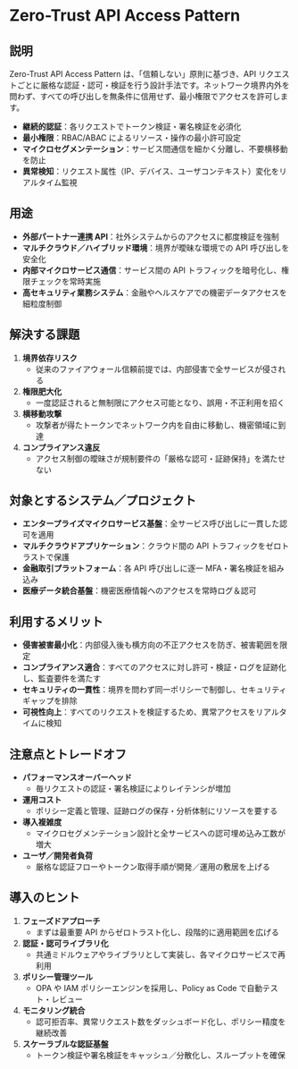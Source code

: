 # Zero-Trust API Access Pattern

## 説明  
Zero-Trust API Access Pattern は、「信頼しない」原則に基づき、API リクエストごとに厳格な認証・認可・検証を行う設計手法です。ネットワーク境界内外を問わず、すべての呼び出しを無条件に信用せず、最小権限でアクセスを許可します。  
- **継続的認証**：各リクエストでトークン検証・署名検証を必須化  
- **最小権限**：RBAC/ABAC によるリソース・操作の最小許可設定  
- **マイクロセグメンテーション**：サービス間通信を細かく分離し、不要横移動を防止  
- **異常検知**：リクエスト属性（IP、デバイス、ユーザコンテキスト）変化をリアルタイム監視  

## 用途  
- **外部パートナー連携 API**：社外システムからのアクセスに都度検証を強制  
- **マルチクラウド／ハイブリッド環境**：境界が曖昧な環境での API 呼び出しを安全化  
- **内部マイクロサービス通信**：サービス間の API トラフィックを暗号化し、権限チェックを常時実施  
- **高セキュリティ業務システム**：金融やヘルスケアでの機密データアクセスを細粒度制御  

## 解決する課題  
1. **境界依存リスク**  
   - 従来のファイアウォール信頼前提では、内部侵害で全サービスが侵される  
2. **権限肥大化**  
   - 一度認証されると無制限にアクセス可能となり、誤用・不正利用を招く  
3. **横移動攻撃**  
   - 攻撃者が得たトークンでネットワーク内を自由に移動し、機密領域に到達  
4. **コンプライアンス違反**  
   - アクセス制御の曖昧さが規制要件の「厳格な認可・証跡保持」を満たせない  

## 対象とするシステム／プロジェクト  
- **エンタープライズマイクロサービス基盤**：全サービス呼び出しに一貫した認可を適用  
- **マルチクラウドアプリケーション**：クラウド間の API トラフィックをゼロトラストで保護  
- **金融取引プラットフォーム**：各 API 呼び出しに逐一 MFA・署名検証を組み込み  
- **医療データ統合基盤**：機密医療情報へのアクセスを常時ログ＆認可  

## 利用するメリット  
- **侵害被害最小化**：内部侵入後も横方向の不正アクセスを防ぎ、被害範囲を限定  
- **コンプライアンス適合**：すべてのアクセスに対し許可・検証・ログを証跡化し、監査要件を満たす  
- **セキュリティの一貫性**：境界を問わず同一ポリシーで制御し、セキュリティギャップを排除  
- **可視性向上**：すべてのリクエストを検証するため、異常アクセスをリアルタイムに検知  

## 注意点とトレードオフ  
- **パフォーマンスオーバーヘッド**  
  - 毎リクエストの認証・署名検証によりレイテンシが増加  
- **運用コスト**  
  - ポリシー定義と管理、証跡ログの保存・分析体制にリソースを要する  
- **導入複雑度**  
  - マイクロセグメンテーション設計と全サービスへの認可埋め込み工数が増大  
- **ユーザ／開発者負荷**  
  - 厳格な認証フローやトークン取得手順が開発／運用の敷居を上げる  

## 導入のヒント  
1. **フェーズドアプローチ**  
   - まずは最重要 API からゼロトラスト化し、段階的に適用範囲を広げる  
2. **認証・認可ライブラリ化**  
   - 共通ミドルウェアやライブラリとして実装し、各マイクロサービスで再利用  
3. **ポリシー管理ツール**  
   - OPA や IAM ポリシーエンジンを採用し、Policy as Code で自動テスト・レビュー  
4. **モニタリング統合**  
   - 認可拒否率、異常リクエスト数をダッシュボード化し、ポリシー精度を継続改善  
5. **スケーラブルな認証基盤**  
   - トークン検証や署名検証をキャッシュ／分散化し、スループットを確保  
